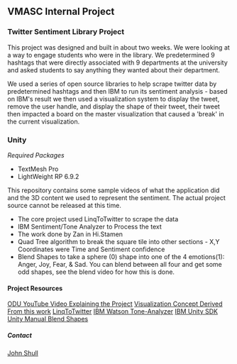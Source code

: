 ## VMASC Internal Project ##

### Twitter Sentiment Library Project ###
This project was designed and built in about two weeks. We were looking at a way to engage students who were in the library. We predetermined 9 hashtags that were directly associated with 9 departments at the university and asked students to say anything they wanted about their department.

We used a series of open source libraries to help scrape twitter data by predetermined hashtags and then IBM to run its sentiment analysis - based on IBM's result we then used a visualization system to display the tweet, remove the user handle, and display the shape of their tweet, their tweet then impacted a board on the master visualization that caused a 'break' in the current visualization.

### Unity ###
*Required Packages*
* TextMesh Pro
* LightWeight RP 6.9.2

This repository contains some sample videos of what the application did and the 3D content we used to represent the sentiment. The actual project source cannot be released at this time.
* The core project used LinqToTwitter to scrape the data
* IBM Sentiment/Tone Analyzer to Process the text
* The work done by Zan in Hi.Stamen
* Quad Tree algorithm to break the square tile into other sections - X,Y Coordinates were Time and Sentiment confidence
* Blend Shapes to take a sphere (0) shape into one of the 4 emotions(1): Anger, Joy, Fear, & Sad. You can blend between all four and get some odd shapes, see the blend video for how this is done.

#### Project Resources ####
[ODU YouTube Video Explaining the Project](https://www.youtube.com/watch?v=L7-TkfYY18I)
[Visualization Concept Derived From this work](https://hi.stamen.com/the-shapes-of-emotions-72c3851143e2)
[LinqToTwitter](https://github.com/JoeMayo/LinqToTwitter)
[IBM Watson Tone-Analyzer](https://www.ibm.com/watson/services/tone-analyzer/)
[IBM Unity SDK](https://github.com/watson-developer-cloud/unity-sdk)
[Unity Manual Blend Shapes](https://docs.unity3d.com/Manual/BlendShapes.html)

##### Contact #####
[John Shull](JShull@odu.edu)